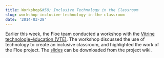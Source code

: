 ```yaml
---
title: Workshop&#58; Inclusive Technology in the Classroom
slug: workshop-inclusive-technology-in-the-classroom
date: '2014-03-28'
---
```

Earlier this week, the Floe team conducted a workshop with the
[Vitrine technologie-éducation (VTÉ)](http://www.vteducation.org/en/articles/step/information-and-communication-technology-integration-post-secondary-education).
The workshop discussed the use of technology to create an inclusive
classroom, and highlighted the work of the Floe project.
The [slides](http://wiki.fluidproject.org/download/attachments/1707985/VTE-InclusiveDesign.pdf?version=1&modificationDate=1395849223451&api=v2)
can be downloaded from the project wiki.
